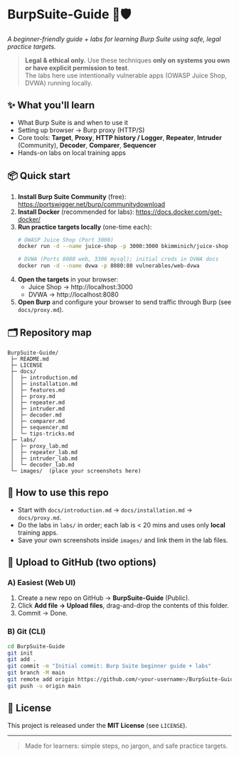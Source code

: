 # BurpSuite-Guide 🧰🛡️
*A beginner-friendly guide + labs for learning Burp Suite using safe, legal practice targets.*

> **Legal & ethical only.** Use these techniques **only on systems you own or have explicit permission to test**.  
> The labs here use intentionally vulnerable apps (OWASP Juice Shop, DVWA) running locally.

## ✨ What you'll learn
- What Burp Suite is and when to use it
- Setting up browser → Burp proxy (HTTP/S)
- Core tools: **Target**, **Proxy**, **HTTP history / Logger**, **Repeater**, **Intruder** (Community), **Decoder**, **Comparer**, **Sequencer**
- Hands-on labs on local training apps

## 📦 Quick start
1. **Install Burp Suite Community** (free): https://portswigger.net/burp/communitydownload  
2. **Install Docker** (recommended for labs): https://docs.docker.com/get-docker/  
3. **Run practice targets locally** (one-time each):
   ```bash
   # OWASP Juice Shop (Port 3000)
   docker run -d --name juice-shop -p 3000:3000 bkimminich/juice-shop

   # DVWA (Ports 8080 web, 3306 mysql); initial creds in DVWA docs
   docker run -d --name dvwa -p 8080:80 vulnerables/web-dvwa
   ```
4. **Open the targets** in your browser:
   - Juice Shop → http://localhost:3000
   - DVWA →   http://localhost:8080
5. **Open Burp** and configure your browser to send traffic through Burp (see `docs/proxy.md`).

## 🗂️ Repository map
```
BurpSuite-Guide/
 ├─ README.md
 ├─ LICENSE
 ├─ docs/
 │  ├─ introduction.md
 │  ├─ installation.md
 │  ├─ features.md
 │  ├─ proxy.md
 │  ├─ repeater.md
 │  ├─ intruder.md
 │  ├─ decoder.md
 │  ├─ comparer.md
 │  ├─ sequencer.md
 │  └─ tips-tricks.md
 ├─ labs/
 │  ├─ proxy_lab.md
 │  ├─ repeater_lab.md
 │  ├─ intruder_lab.md
 │  └─ decoder_lab.md
 └─ images/  (place your screenshots here)
```

## 🧭 How to use this repo
- Start with `docs/introduction.md` → `docs/installation.md` → `docs/proxy.md`.
- Do the labs in `labs/` in order; each lab is < 20 mins and uses only **local** training apps.
- Save your own screenshots inside `images/` and link them in the lab files.

## 🚀 Upload to GitHub (two options)
### A) **Easiest (Web UI)**
1. Create a new repo on GitHub → **BurpSuite-Guide** (Public).
2. Click **Add file → Upload files**, drag-and-drop the contents of this folder.
3. Commit → Done.

### B) **Git (CLI)**
```bash
cd BurpSuite-Guide
git init
git add .
git commit -m "Initial commit: Burp Suite beginner guide + labs"
git branch -M main
git remote add origin https://github.com/<your-username>/BurpSuite-Guide.git
git push -u origin main
```

## 📝 License
This project is released under the **MIT License** (see `LICENSE`).

---

> Made for learners: simple steps, no jargon, and safe practice targets.
